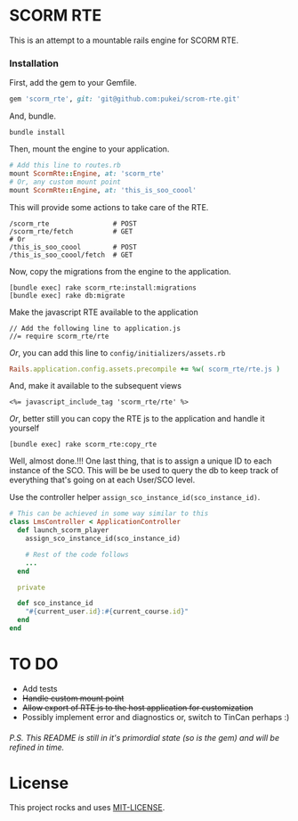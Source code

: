 # SCORM RTE
This is an attempt to a mountable rails engine for SCORM RTE.

### Installation
First, add the gem to your Gemfile.
```ruby
gem 'scorm_rte', git: 'git@github.com:pukei/scrom-rte.git'
```
And, bundle.
```
bundle install
```
Then, mount the engine to your application.
```ruby
# Add this line to routes.rb
mount ScormRte::Engine, at: 'scorm_rte'
# Or, any custom mount point
mount ScormRte::Engine, at: 'this_is_soo_coool'
```
This will provide some actions to take care of the RTE.
```
/scorm_rte                # POST
/scorm_rte/fetch          # GET
# Or
/this_is_soo_coool        # POST
/this_is_soo_coool/fetch  # GET
```
Now, copy the migrations from the engine to the application.
```
[bundle exec] rake scorm_rte:install:migrations
[bundle exec] rake db:migrate
```
Make the javascript RTE available to the application
```
// Add the following line to application.js
//= require scorm_rte/rte
```
*Or*, you can add this line to `config/initializers/assets.rb`
```ruby
Rails.application.config.assets.precompile += %w( scorm_rte/rte.js )
```
And, make it available to the subsequent views
```
<%= javascript_include_tag 'scorm_rte/rte' %>
```
*Or*, better still you can copy the RTE js to the application and handle it yourself
```
[bundle exec] rake scorm_rte:copy_rte
```

Well, almost done.!!!
One last thing, that is to assign a unique ID to each instance of the SCO. This will be be used to query the db to keep track of everything that's going on at each User/SCO level.

Use the controller helper `assign_sco_instance_id(sco_instance_id)`.

```ruby
# This can be achieved in some way similar to this
class LmsController < ApplicationController
  def launch_scorm_player
    assign_sco_instance_id(sco_instance_id)

    # Rest of the code follows
    ...
  end

  private

  def sco_instance_id
    "#{current_user.id}:#{current_course.id}"
  end
end
```

# TO DO
* Add tests
* ~~Handle custom mount point~~
* ~~Allow export of RTE js to the host application for customization~~
* Possibly implement error and diagnostics or, switch to TinCan perhaps :)


###### P.S. This README is still in it's primordial state (so is the gem) and will be refined in time.

# License
This project rocks and uses [MIT-LICENSE](https://github.com/pukei/scrom-rte/blob/master/MIT-LICENSE).

